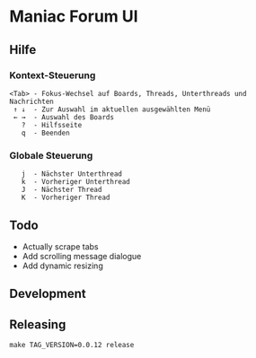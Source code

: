 # Maniac Forum UI

## Hilfe

### Kontext-Steuerung

    <Tab> - Fokus-Wechsel auf Boards, Threads, Unterthreads und Nachrichten
     ↑ ↓  - Zur Auswahl im aktuellen ausgewählten Menü
     ← →  - Auswahl des Boards
       ?  - Hilfsseite
       q  - Beenden

### Globale Steuerung

       j  - Nächster Unterthread
       k  - Vorheriger Unterthread
       J  - Nächster Thread
       K  - Vorheriger Thread

## Todo

* Actually scrape tabs
* Add scrolling message dialogue
* Add dynamic resizing

## Development

## Releasing

    make TAG_VERSION=0.0.12 release

